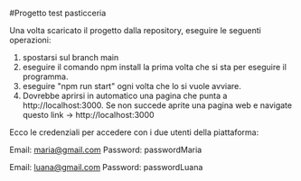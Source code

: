 #Progetto test pasticceria

Una volta scaricato il progetto dalla repository, eseguire le seguenti operazioni:
1) spostarsi sul branch main
2) eseguire il comando npm install la prima volta che si sta per eseguire il programma.
3) eseguire "npm run start" ogni volta che lo si vuole avviare.
4) Dovrebbe aprirsi in automatico una pagina che punta a http://localhost:3000. Se non succede aprite una pagina web e navigate questo link -> http://localhost:3000

Ecco le credenziali per accedere con i due utenti della piattaforma:

Email: maria@gmail.com
Password: passwordMaria

Email: luana@gmail.com
Password: passwordLuana


